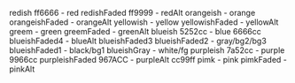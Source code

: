 redish ff6666 - red
redishFaded ff9999 - redAlt
orangeish - orange
orangeishFaded - orangeAlt
yellowish - yellow
yellowishFaded - yellowAlt
greem - green
greemFaded - greenAlt
blueish 5252cc - blue 6666cc
blueishFaded4 - blueAlt
blueishFaded3
blueishFaded2 - gray/bg2/bg3
blueishFaded1 - black/bg1
blueishGray - white/fg
purpleish 7a52cc - purple 9966cc
purpleishFaded 967ACC - purpleAlt cc99ff
pimk - pink
pimkFaded - pinkAlt
